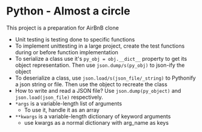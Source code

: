 # Python - Almost a circle

This project is a preparation for AirBnB clone<br>
* Unit testing is testing done to specific functions
* To implement unittesting in a large project, create the test functions during or before function implementation
* To serialize a class use it's ```py_obj = obj.__dict__``` property to get its object representation. Then use ```json.dump/s(py_obj)``` to json-ify the object
* To deserialize a class, use ```json.load/s(json_file/_string)``` to Pythonify a json string or file. Then use the object to recreate the class
* How to write and read a JSON file? Use ```json.dump(py_object)``` and ```json.load(json_file)``` respectively.
* ```*args``` is a variable-length list of arguments
  * To use it, handle it as an array
* ```**kwargs``` is a variable-length dictionary of keyword arguments
  * use kwargs as a normal dictionary with arg_name as keys
